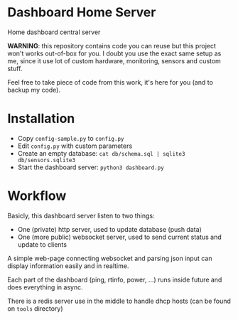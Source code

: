 # Dashboard Home Server
Home dashboard central server

**WARNING**: this repository contains code you can reuse but this project won't works out-of-box for you.
I doubt you use the exact same setup as me, since it use lot of custom hardware, monitoring, sensors and custom stuff.

Feel free to take piece of code from this work, it's here for you (and to backup my code).

# Installation
- Copy `config-sample.py` to `config.py`
- Edit `config.py` with custom parameters
- Create an empty database: `cat db/schema.sql | sqlite3 db/sensors.sqlite3`
- Start the dashboard server: `python3 dashboard.py`

# Workflow
Basicly, this dashboard server listen to two things:
- One (private) http server, used to update database (push data)
- One (more public) websocket server, used to send current status and update to clients

A simple web-page connecting websocket and parsing json input can display information easily and in realtime.

Each part of the dashboard (ping, rtinfo, power, ...) runs inside future and does everything in async.

There is a redis server use in the middle to handle dhcp hosts (can be found on `tools` directory)
